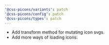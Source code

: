 ```yaml
---
'@css-picons/variants': patch
'@css-picons/config': patch
'@css-picons/types': patch
---
```


- Add transform method for mutating icon svgs.
- Add more ways of loading icons.
